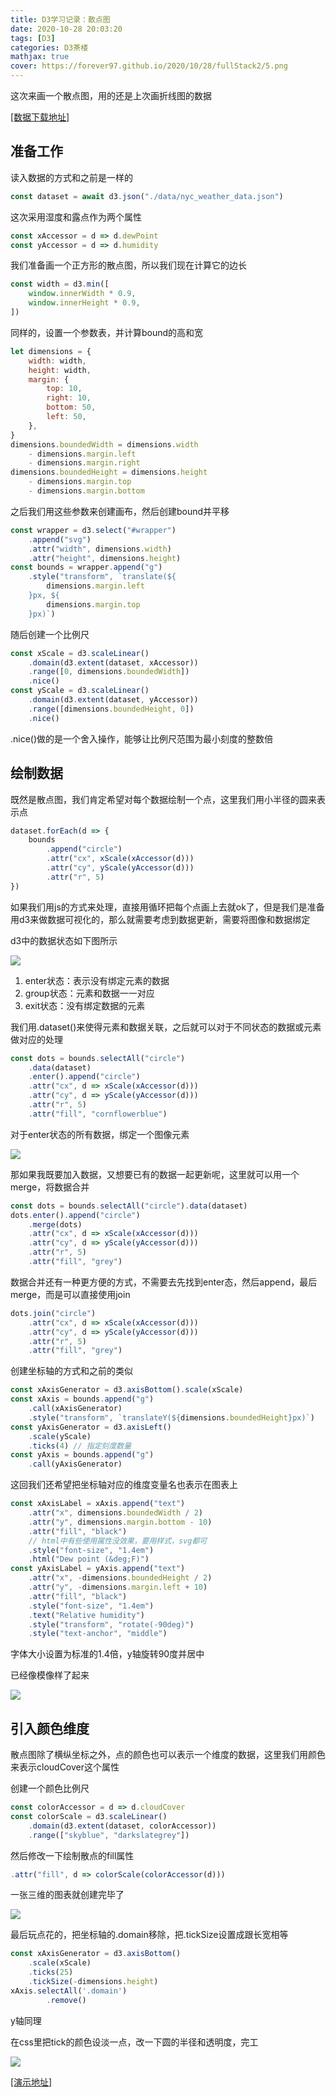 ```yaml
---
title: D3学习记录：散点图
date: 2020-10-28 20:03:20
tags: [D3]
categories: D3茶楼
mathjax: true
cover: https://forever97.github.io/2020/10/28/fullStack2/5.png
---
```


这次来画一个散点图，用的还是上次画折线图的数据

[[数据下载地址]](https://github.com/forever97/dataViz/blob/main/fullStackD3/lineChart/data/nyc_weather_data.json)

## 准备工作

读入数据的方式和之前是一样的

```javascript
const dataset = await d3.json("./data/nyc_weather_data.json")
```

这次采用湿度和露点作为两个属性

```javascript
const xAccessor = d => d.dewPoint
const yAccessor = d => d.humidity
```

我们准备画一个正方形的散点图，所以我们现在计算它的边长

```javascript
const width = d3.min([
    window.innerWidth * 0.9, 
    window.innerHeight * 0.9,
])
```
同样的，设置一个参数表，并计算bound的高和宽

```javascript
let dimensions = {
    width: width,
    height: width,
    margin: {
        top: 10,
        right: 10,
        bottom: 50,
        left: 50,
    },
}
dimensions.boundedWidth = dimensions.width
    - dimensions.margin.left
    - dimensions.margin.right
dimensions.boundedHeight = dimensions.height
    - dimensions.margin.top
    - dimensions.margin.bottom
```

之后我们用这些参数来创建画布，然后创建bound并平移

```javascript
const wrapper = d3.select("#wrapper")
    .append("svg")
    .attr("width", dimensions.width)
    .attr("height", dimensions.height)
const bounds = wrapper.append("g")
    .style("transform", `translate(${
        dimensions.margin.left
    }px, ${
        dimensions.margin.top
    }px)`)
```

随后创建一个比例尺

```javascript
const xScale = d3.scaleLinear()
    .domain(d3.extent(dataset, xAccessor))  
    .range([0, dimensions.boundedWidth])
    .nice()
const yScale = d3.scaleLinear()
    .domain(d3.extent(dataset, yAccessor))  
    .range([dimensions.boundedHeight, 0])
    .nice()
```

.nice()做的是一个舍入操作，能够让比例尺范围为最小刻度的整数倍

## 绘制数据

既然是散点图，我们肯定希望对每个数据绘制一个点，这里我们用小半径的圆来表示点

```javascript
dataset.forEach(d => {
    bounds
        .append("circle")
        .attr("cx", xScale(xAccessor(d)))
        .attr("cy", yScale(yAccessor(d)))   
        .attr("r", 5)
})
```

如果我们用js的方式来处理，直接用循环把每个点画上去就ok了，但是我们是准备用d3来做数据可视化的，那么就需要考虑到数据更新，需要将图像和数据绑定

d3中的数据状态如下图所示

![](1.png)

1. enter状态：表示没有绑定元素的数据
2. group状态：元素和数据一一对应
3. exit状态：没有绑定数据的元素

我们用.dataset()来使得元素和数据关联，之后就可以对于不同状态的数据或元素做对应的处理

```javascript
const dots = bounds.selectAll("circle")
    .data(dataset)
    .enter().append("circle")
    .attr("cx", d => xScale(xAccessor(d)))
    .attr("cy", d => yScale(yAccessor(d)))
    .attr("r", 5)
    .attr("fill", "cornflowerblue")
```

对于enter状态的所有数据，绑定一个图像元素

![](2.png)

那如果我既要加入数据，又想要已有的数据一起更新呢，这里就可以用一个merge，将数据合并

```javascript
const dots = bounds.selectAll("circle").data(dataset)
dots.enter().append("circle")
    .merge(dots)
    .attr("cx", d => xScale(xAccessor(d)))
    .attr("cy", d => yScale(yAccessor(d)))
    .attr("r", 5)
    .attr("fill", "grey")
```

数据合并还有一种更方便的方式，不需要去先找到enter态，然后append，最后merge，而是可以直接使用join

```javascript
dots.join("circle")
    .attr("cx", d => xScale(xAccessor(d)))
    .attr("cy", d => yScale(yAccessor(d)))
    .attr("r", 5)
    .attr("fill", "grey")
```

创建坐标轴的方式和之前的类似

```javascript
const xAxisGenerator = d3.axisBottom().scale(xScale)
const xAxis = bounds.append("g")
    .call(xAxisGenerator)
    .style("transform", `translateY(${dimensions.boundedHeight}px)`)
const yAxisGenerator = d3.axisLeft()
    .scale(yScale)
    .ticks(4) // 指定刻度数量
const yAxis = bounds.append("g")
    .call(yAxisGenerator)
```

这回我们还希望把坐标轴对应的维度变量名也表示在图表上

```javascript
const xAxisLabel = xAxis.append("text") 
    .attr("x", dimensions.boundedWidth / 2) 
    .attr("y", dimensions.margin.bottom - 10)
    .attr("fill", "black")
    // html中有些使用属性没效果，要用样式，svg都可
    .style("font-size", "1.4em") 
    .html("Dew point (&deg;F)")
const yAxisLabel = yAxis.append("text")
    .attr("x", -dimensions.boundedHeight / 2)
    .attr("y", -dimensions.margin.left + 10)
    .attr("fill", "black")
    .style("font-size", "1.4em")
    .text("Relative humidity")
    .style("transform", "rotate(-90deg)")
    .style("text-anchor", "middle")
```

字体大小设置为标准的1.4倍，y轴旋转90度并居中

已经像模像样了起来

![](3.png)

## 引入颜色维度

散点图除了横纵坐标之外，点的颜色也可以表示一个维度的数据，这里我们用颜色来表示cloudCover这个属性

创建一个颜色比例尺

```javascript
const colorAccessor = d => d.cloudCover
const colorScale = d3.scaleLinear()
    .domain(d3.extent(dataset, colorAccessor))
    .range(["skyblue", "darkslategrey"])
```

然后修改一下绘制散点的fill属性
```javascript
.attr("fill", d => colorScale(colorAccessor(d))) 
```

一张三维的图表就创建完毕了

![](4.png)

最后玩点花的，把坐标轴的.domain移除，把.tickSize设置成跟长宽相等

```javascript
const xAxisGenerator = d3.axisBottom()
    .scale(xScale)
    .ticks(25)
    .tickSize(-dimensions.height)
xAxis.selectAll('.domain') 
        .remove()
```

y轴同理

在css里把tick的颜色设淡一点，改一下圆的半径和透明度，完工

![](5.png)

[[演示地址]](https://forever97.github.io/dataViz/fullStackD3/scatterplot/)
